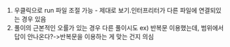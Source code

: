 1. 우클릭으로 run 파일 조절 가능 - 제대로 보기.인터프리터가 다른 파일에 연결되있는 경우 있음
2. 풀이의 근본적인 오률가 있는 경우 다른 풀이시도
    ex) 반복문 이용했는데, 범위에서 답이 안나온다?->반복문을 이용하는 게 맞는 건지 의심